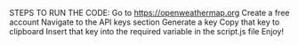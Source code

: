 STEPS TO RUN THE CODE:
Go to https://openweathermap.org
Create a free account
Navigate to the API keys section
Generate a key
Copy that key to clipboard
Insert that key into the required variable in the script.js file
Enjoy!
